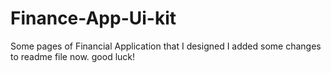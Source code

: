 # Finance-App-Ui-kit
Some pages of Financial Application that I designed
I added some changes to readme file now.
good luck!
